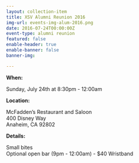 ```yaml
---
layout: collection-item
title: XSV Alumni Reunion 2016
img-url: events-img-alum-2016.png
date: 2016-07-24T00:00:00Z
event-type: alumni reunion
featured: false
enable-header: true
enable-banner: false
banner-img: 

---
```

**When:**

Sunday, July 24th at 8:30pm - 12:00am

**Location:**

McFadden’s Restaurant and Saloon  
400 Disney Way  
Anaheim, CA 92802

**Details:**

Small bites  
Optional open bar (9pm - 12:00am) - $40 Wristband
